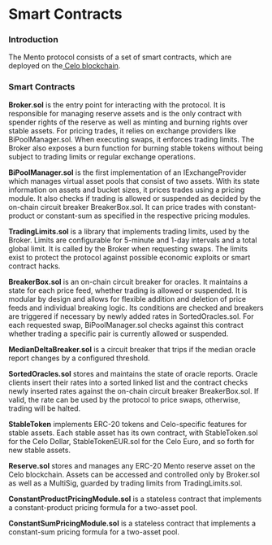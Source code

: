 # Smart Contracts

### Introduction

The Mento protocol consists of a set of smart contracts, which are deployed on the[ Celo blockchain](https://celo.org/).

### Smart Contracts

**Broker.sol** is the entry point for interacting with the protocol. It is responsible for managing reserve assets and is the only contract with spender rights of the reserve as well as minting and burning rights over stable assets. For pricing trades, it relies on exchange providers like BiPoolManager.sol. When executing swaps, it enforces trading limits. The Broker also exposes a burn function for burning stable tokens without being subject to trading limits or regular exchange operations.

**BiPoolManager.sol** is the first implementation of an IExchangeProvider which manages virtual asset pools that consist of two assets. With its state information on assets and bucket sizes, it prices trades using a pricing module. It also checks if trading is allowed or suspended as decided by the on-chain circuit breaker BreakerBox.sol. It can price trades with constant-product or constant-sum as specified in the respective pricing modules.

**TradingLimits.sol** is a library that implements trading limits, used by the Broker. Limits are configurable for 5-minute and 1-day intervals and a total global limit. It is called by the Broker when requesting swaps. The limits exist to protect the protocol against possible economic exploits or smart contract hacks.

**BreakerBox.sol** is an on-chain circuit breaker for oracles. It maintains a state for each price feed, whether trading is allowed or suspended. It is modular by design and allows for flexible addition and deletion of price feeds and individual breaking logic. Its conditions are checked and breakers are triggered if necessary by newly added rates in SortedOracles.sol. For each requested swap, BiPoolManager.sol checks against this contract whether trading a specific pair is currently allowed or suspended.

**MedianDeltaBreaker.sol** is a circuit breaker that trips if the median oracle report changes by a configured threshold.

**SortedOracles.sol** stores and maintains the state of oracle reports. Oracle clients insert their rates into a sorted linked list and the contract checks newly inserted rates against the on-chain circuit breaker BreakerBox.sol. If valid, the rate can be used by the protocol to price swaps, otherwise, trading will be halted.

**StableToken** implements ERC-20 tokens and Celo-specific features for stable assets. Each stable asset has its own contract, with StableToken.sol for the Celo Dollar, StableTokenEUR.sol for the Celo Euro, and so forth for new stable assets.

**Reserve.sol** stores and manages any ERC-20 Mento reserve asset on the Celo blockchain. Assets can be accessed and controlled only by Broker.sol as well as a MultiSig, guarded by trading limits from TradingLimits.sol.

**ConstantProductPricingModule.sol** is a stateless contract that implements a constant-product pricing formula for a two-asset pool.

**ConstantSumPricingModule.sol** is a stateless contract that implements a constant-sum pricing formula for a two-asset pool.

